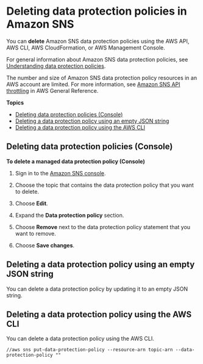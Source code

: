# Deleting data protection policies in Amazon SNS<a name="sns-message-data-protection-delete"></a>

You can **delete** Amazon SNS data protection policies using the AWS API, AWS CLI, AWS CloudFormation, or AWS Management Console\.

For general information about Amazon SNS data protection policies, see [Understanding data protection policies](sns-message-data-protection-policies.md)\.

The number and size of Amazon SNS data protection policy resources in an AWS account are limited\. For more information, see [ Amazon SNS API throttling](https://docs.aws.amazon.com/SNS-GenRef-Fixes/src/AWSGenRefDocs/build/server-root/general/latest/gr/sns.html) in AWS General Reference\.

**Topics**
+ [Deleting data protection policies \(Console\)](#sns-delete-data-protection-policy)
+ [Deleting a data protection policy using an empty JSON string](#sns-message-data-protection-remove-example-json)
+ [Deleting a data protection policy using the AWS CLI](#sns-message-data-protection-remove-example-cli)

## Deleting data protection policies \(Console\)<a name="sns-delete-data-protection-policy"></a>

**To delete a managed data protection policy \(Console\)**

1. Sign in to the [Amazon SNS console](https://console.aws.amazon.com/sns/home)\.

1. Choose the topic that contains the data protection policy that you want to delete\.

1. Choose **Edit**\.

1. Expand the **Data protection policy** section\.

1. Choose **Remove** next to the data protection policy statement that you want to remove\.

1. Choose **Save changes**\.

## Deleting a data protection policy using an empty JSON string<a name="sns-message-data-protection-remove-example-json"></a>

You can delete a data protection policy by updating it to an empty JSON string\.

## Deleting a data protection policy using the AWS CLI<a name="sns-message-data-protection-remove-example-cli"></a>

You can delete a data protection policy using the AWS CLI\.

`//aws sns put-data-protection-policy --resource-arn topic-arn --data-protection-policy ""`